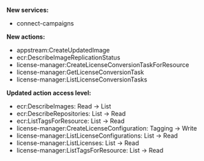 **New services:**

- connect-campaigns

**New actions:**

- appstream:CreateUpdatedImage
- ecr:DescribeImageReplicationStatus
- license-manager:CreateLicenseConversionTaskForResource
- license-manager:GetLicenseConversionTask
- license-manager:ListLicenseConversionTasks

**Updated action access level:**

- ecr:DescribeImages: Read -> List
- ecr:DescribeRepositories: List -> Read
- ecr:ListTagsForResource: List -> Read
- license-manager:CreateLicenseConfiguration: Tagging -> Write
- license-manager:ListLicenseConfigurations: List -> Read
- license-manager:ListLicenses: List -> Read
- license-manager:ListTagsForResource: List -> Read
